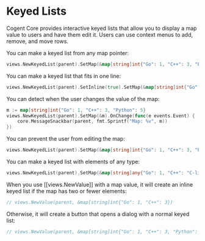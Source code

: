 # Keyed Lists

Cogent Core provides interactive keyed lists that allow you to display a map value to users and have them edit it. Users can use context menus to add, remove, and move rows.

You can make a keyed list from any map pointer:

```Go
views.NewKeyedList(parent).SetMap(&map[string]int{"Go": 1, "C++": 3, "Python": 5})
```

You can make a keyed list that fits in one line:

```Go
views.NewKeyedList(parent).SetInline(true).SetMap(&map[string]int{"Go": 1, "C++": 3})
```

You can detect when the user changes the value of the map:

```Go
m := map[string]int{"Go": 1, "C++": 3, "Python": 5}
views.NewKeyedList(parent).SetMap(&m).OnChange(func(e events.Event) {
    core.MessageSnackbar(parent, fmt.Sprintf("Map: %v", m))
})
```

You can prevent the user from editing the map:

```Go
views.NewKeyedList(parent).SetMap(&map[string]int{"Go": 1, "C++": 3, "Python": 5}).SetReadOnly(true)
```

You can make a keyed list with elements of any type:

```Go
views.NewKeyedList(parent).SetMap(&map[string]any{"Go": 1, "C++": "C-like", "Python": true})
```

When you use [[views.NewValue]] with a map value, it will create an inline keyed list if the map has two or fewer elements:

```Go
// views.NewValue(parent, &map[string]int{"Go": 1, "C++": 3})
```

Otherwise, it will create a button that opens a dialog with a normal keyed list:

```Go
// views.NewValue(parent, &map[string]int{"Go": 1, "C++": 3, "Python": 5})
```
